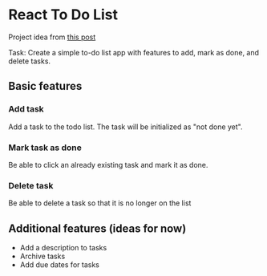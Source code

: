 # React To Do List

Project idea from [this post](https://medium.com/@rohan.fulzele/50-beginner-and-intermediate-level-react-project-ideas-%EF%B8%8F-809b396faa39)

Task: Create a simple to-do list app with features to add, mark as done, and delete tasks.

## Basic features

### Add task
Add a task to the todo list. The task will be initialized as "not done yet".

### Mark task as done
Be able to click an already existing task and mark it as done.

### Delete task
Be able to delete a task so that it is no longer on the list

## Additional features (ideas for now)
* Add a description to tasks
* Archive tasks
* Add due dates for tasks